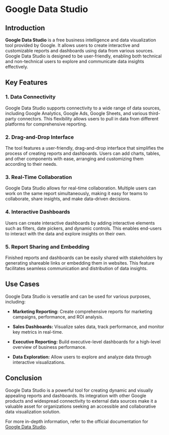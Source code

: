 # Google Data Studio

## Introduction

**Google Data Studio** is a free business intelligence and data visualization tool provided by Google. It allows users to create interactive and customizable reports and dashboards using data from various sources. Google Data Studio is designed to be user-friendly, enabling both technical and non-technical users to explore and communicate data insights effectively.

## Key Features

### 1. Data Connectivity

Google Data Studio supports connectivity to a wide range of data sources, including Google Analytics, Google Ads, Google Sheets, and various third-party connectors. This flexibility allows users to pull in data from different platforms for comprehensive reporting.

### 2. Drag-and-Drop Interface

The tool features a user-friendly, drag-and-drop interface that simplifies the process of creating reports and dashboards. Users can add charts, tables, and other components with ease, arranging and customizing them according to their needs.

### 3. Real-Time Collaboration

Google Data Studio allows for real-time collaboration. Multiple users can work on the same report simultaneously, making it easy for teams to collaborate, share insights, and make data-driven decisions.

### 4. Interactive Dashboards

Users can create interactive dashboards by adding interactive elements such as filters, date pickers, and dynamic controls. This enables end-users to interact with the data and explore insights on their own.

### 5. Report Sharing and Embedding

Finished reports and dashboards can be easily shared with stakeholders by generating shareable links or embedding them in websites. This feature facilitates seamless communication and distribution of data insights.

## Use Cases

Google Data Studio is versatile and can be used for various purposes, including:

- **Marketing Reporting:** Create comprehensive reports for marketing campaigns, performance, and ROI analysis.

- **Sales Dashboards:** Visualize sales data, track performance, and monitor key metrics in real-time.

- **Executive Reporting:** Build executive-level dashboards for a high-level overview of business performance.

- **Data Exploration:** Allow users to explore and analyze data through interactive visualizations.

## Conclusion

Google Data Studio is a powerful tool for creating dynamic and visually appealing reports and dashboards. Its integration with other Google products and widespread connectivity to external data sources make it a valuable asset for organizations seeking an accessible and collaborative data visualization solution.

For more in-depth information, refer to the official documentation for [Google Data Studio](https://support.google.com/datastudio/).
